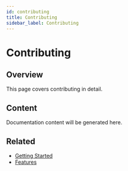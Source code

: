 ```yaml
---
id: contributing
title: Contributing
sidebar_label: Contributing
---
```


# Contributing

## Overview

This page covers contributing in detail.

## Content

Documentation content will be generated here.

## Related

- [Getting Started](/docs/getting-started)
- [Features](/docs/features)
